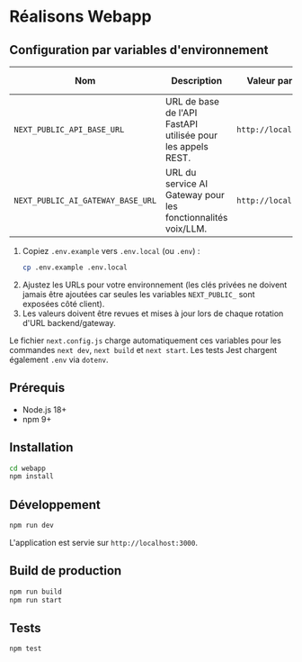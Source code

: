 # Réalisons Webapp

## Configuration par variables d'environnement

| Nom | Description | Valeur par défaut | Recommandations de sécurité |
| --- | ----------- | ----------------- | ---------------------------- |
| `NEXT_PUBLIC_API_BASE_URL` | URL de base de l'API FastAPI utilisée pour les appels REST. | `http://localhost:8000` | Aucune donnée sensible ne doit être exposée ; utilisez un domaine HTTPS en production. |
| `NEXT_PUBLIC_AI_GATEWAY_BASE_URL` | URL du service AI Gateway pour les fonctionnalités voix/LLM. | `http://localhost:8010` | Conserver la valeur publique mais privilégier le HTTPS et limiter l'accès réseau. |

1. Copiez `.env.example` vers `.env.local` (ou `.env`) :
   ```bash
   cp .env.example .env.local
   ```
2. Ajustez les URLs pour votre environnement (les clés privées ne doivent jamais être ajoutées car seules les variables `NEXT_PUBLIC_` sont exposées côté client).
3. Les valeurs doivent être revues et mises à jour lors de chaque rotation d'URL backend/gateway.

Le fichier `next.config.js` charge automatiquement ces variables pour les commandes `next dev`, `next build` et `next start`. Les tests Jest chargent également `.env` via `dotenv`.

## Prérequis
- Node.js 18+
- npm 9+

## Installation
```bash
cd webapp
npm install
```

## Développement
```bash
npm run dev
```
L'application est servie sur `http://localhost:3000`.

## Build de production
```bash
npm run build
npm run start
```

## Tests
```bash
npm test
```
